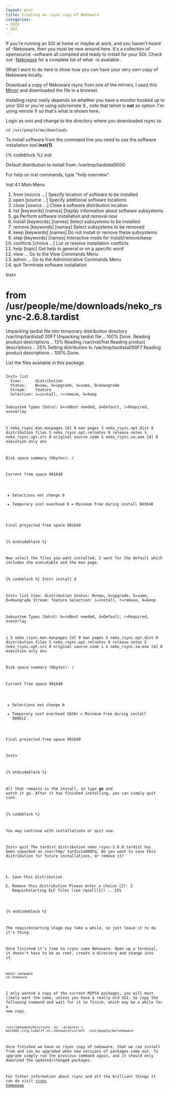 ```yaml
---
layout: post
title: Creating an rsync copy of Nekoware
categories:
- IRIX
- SGI
---
```

If you're running an SGI at home or maybe at work, and you haven't heard of
-Nekoware, then you must be new around here. It's a collection of opensource
-software all compiled and ready to install for your SGI. Check out
-[Nekoware](http://www.nekochan.net/downloads.php) for a complete list of what
-is available .

What I want to do here is show how you can have your very own copy of Nekoware locally.

Download a copy of Nekoware rsync from one of the mirrors, I used this
[Mirror](http://www.mechanics.citg.tudelft.nl/~everdij/nekoware/index.php?path=current/)
and downloaded the file in a browser.

Installing rsync really depends on whether you have a monitor hooked up to your SGI or you're using ssh/remote X , note that telnet is **not** an option. I'm using remote X so that's what is shown here.

Login as root and change to the directory where you downloaded rsync to.

    cd /usr/people/me/downloads

To install software from the command line you need to use the software
installation tool **inst(1)**.

{% codeblock %}
inst

Default distribution to install from: /var/tmp/tardista000i0

For help on inst commands, type "help overview".


Inst 4.1 Main Menu

 1. from [source ...]            Specify location of software to be installed
 2. open [source ...]            Specify additional software locations
 3. close [source ...]           Close a software distribution location
 4. list [keywords] [names]      Display information about software subsystems
 5. go                           Perform software installation and removal now
 6. install [keywords] [names]   Select subsystems to be installed
 7. remove [keywords] [names]    Select subsystems to be removed
 8. keep [keywords] [names]      Do not install or remove these subsystems
 9. step [keywords] [names]      Interactive mode for install/remove/keep
10. conflicts [choice ...]       List or resolve installation conflicts
11. help [topic]                 Get help in general or on a specific word
12. view ...                     Go to the View Commands Menu
13. admin ...                    Go to the Administrative Commands Menu
14. quit                         Terminate software installation

Inst>

# from /usr/people/me/downloads/neko_rsync-2.6.8.tardist

Unpacking tardist file into temporary distribution directory /var/tmp/tardista0
00F7
Unpacking tardist file .. 100% Done.
Reading product descriptions ..  13%
Reading /var/inst/hist
Reading product descriptions ..  25%
Setting distribution to /var/tmp/tardista000F7
Reading product descriptions .. 100% Done.

</code>


List the files available in this package

<code>
Inst> list
  View:      distribution
  Status:    N=new, U=upgrade, S=same, D=downgrade
  Stream:    feature
  Selection: i=install, r=remove, k=keep

  Subsystem Types [bdro]:  b=reBoot needed, d=Default, r=Required, o=overlay

  S  neko_rsync.man.manpages [d]        0   man pages
  S  neko_rsync.opt.dist                0   distribution files
  S  neko_rsync.opt.relnotes            0   release notes
  S  neko_rsync.opt.src                 0   original source code
  S  neko_rsync.sw.eoe [d]              0   execution only env

Disk space summary (Kbytes):            /

Current free space                 981640
- Selections net change                 0
- Temporary inst overhead               0
= Minimum free during install      981640

Final projected free space         981640

{% endcodeblock %}

Now select the files you want installed, I went for the default which includes the executable and the man page.

{% codeblock %}
Inst> install d

Inst> list
  View:      distribution
  Status:    N=new, U=upgrade, S=same, D=downgrade
  Stream:    feature
  Selection: i=install, r=remove, k=keep

  Subsystem Types [bdro]:  b=reBoot needed, d=Default, r=Required, o=overlay

i S  neko_rsync.man.manpages [d]        0   man pages
  S  neko_rsync.opt.dist                0   distribution files
  S  neko_rsync.opt.relnotes            0   release notes
  S  neko_rsync.opt.src                 0   original source code
i S  neko_rsync.sw.eoe [d]              0   execution only env

Disk space summary (Kbytes):            /

Current free space                 981640
- Selections net change                 0
- Temporary inst overhead            1628+
= Minimum free during install      980012

Final projected free space         981640

Inst>

{% endcodeblock %}


All that remains is the install, so type **go** and watch it go.  After it has
finished installing, you can simply quit isnt.

{% codeblock %}

You may continue with installations or quit now.

Inst> quit
The tardist distribution neko_rsync-2.6.8.tardist has been unpacked as /var/tmp/
tardista000Fq.
Do you want to save this distribution for future installations,
or remove it?
1. Save this distribution
2. Remove this distribution
Please enter a choice [2]: 2
Requickstarting ELF files (see rqsall(1)) ..  25%

{% endcodeblock %}

The requickstarting stage may take a while, so just leave it to do it's thing.

Once finished it's time to rsync some Nekoware. Open up a terminal, it doesn't have to be as root, create a directory and change into it.

    mkdir nekoware
    cd nekoware

I only wanted a copy of the current MIPS4 packages, you will most likely want
the same, unless you have a really old SGI. So copy the following command and
wait for it to finish, which may be a while for a new copy.

    /usr/nekoware/bin/rsync -az --progress \
    mech001.citg.tudelft.nl::nekoware/current  /usr/people/me/nekoware

Once finished we have an rsync copy of nekoware, that we can install from and
can be upgraded when new versions of packages come out. To upgrade simply run
the previous command again, and it should only download the updated/changed
packages.

For futher information about rsync and all the brilliant things it can do visit
[rsync homepage](http://samba.anu.edu.au/rsync/)
